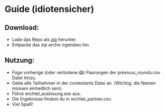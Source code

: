 # Guide (idiotensicher)
## Download: 
+ Lade das Repo als [zip](https://github.com/JakobHaastert/Wichtel/archive/refs/heads/main.zip) herunter.
+ Entpacke das zip archiv irgendwo hin.

## Nutzung: 
+ Füge vorherige (oder verbotene 😱) Paarungen der previous_rounds.csv Datei hinzu.
+ Gebe alle Teilnehmer in der contestants Datei an. (Wichtig: die Namen müssen einheitlich sein)
+ Führe wichtel_auslosung.exe aus.
+ Die Ergebnisse findest du in wichtel_partner.csv.
+ Viel Spaß!

